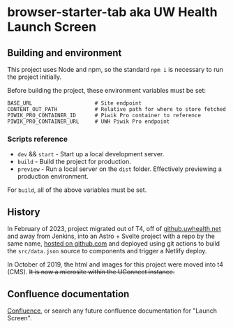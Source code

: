 # browser-starter-tab aka **UW Health Launch Screen**

## Building and environment

This project uses Node and npm, so the standard `npm i` is necessary to run the project initially.

Before building the project, these environment variables must be set:

```env
BASE_URL                    # Site endpoint
CONTENT_OUT_PATH            # Relative path for where to store fetched
PIWIK_PRO_CONTAINER_ID      # Piwik Pro container to reference
PIWIK_PRO_CONTAINER_URL     # UWH Piwik Pro endpoint
```

### Scripts reference

* `dev` && `start` - Start up a local development server.
* `build` - Build the project for production.
* `preview` - Run a local server on the `dist` folder. Effectively previewing a production environment.

For `build`, all of the above variables must be set.

## History

In February of 2023, project migrated out of T4, off of [github.uwhealth.net](https://github.uwhealth.net/Other/browser-starter-tab) and away from Jenkins, into an Astro + Svelte project with a repo by the same name, [hosted on github.com](https://github.com/UWHealth/browser-starter-tab) and deployed using git actions to build the `src/data.json` source to components and trigger a Netlify deploy.

In October of 2019, the html and images for this project were moved into t4 (CMS). ~~It is now a microsite within the UConnect instance.~~

## Confluence documentation

[Confluence](https://uwhealth.atlassian.net/wiki/spaces/MRTK/pages/1519691602/UW+Health+and+SMPH+Launch+Screens), or search any future confluence documentation for "Launch Screen".
